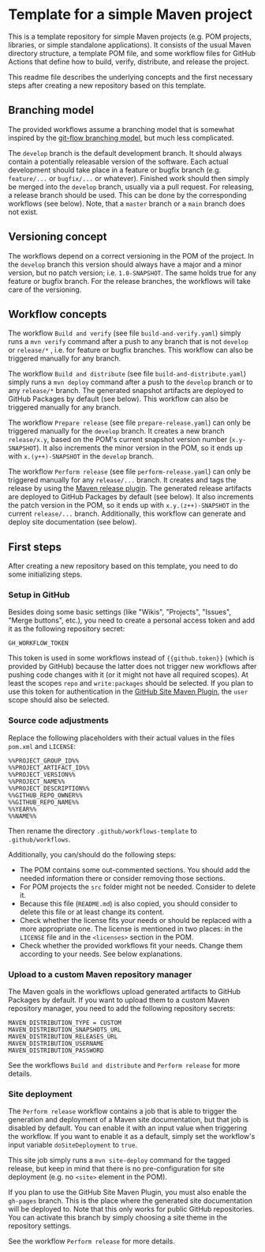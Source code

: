 # Template for a simple Maven project

This is a template repository for simple Maven projects (e.g. POM projects, libraries, or simple standalone applications). It consists of the usual Maven directory structure, a template POM file, and some workflow files for GitHub Actions that define how to build, verify, distribute, and release the project.

This readme file describes the underlying concepts and the first necessary steps after creating a new repository based on this template.

## Branching model

The provided workflows assume a branching model that is somewhat inspired by the [git-flow branching model](https://nvie.com/posts/a-successful-git-branching-model/), but much less complicated.

The `develop` branch is the default development branch. It should always contain a potentially releasable version of the software. Each actual development should take place in a feature or bugfix branch (e.g. `feature/...` or `bugfix/...` or whatever). Finished work should then simply be merged into the `develop` branch, usually via a pull request. For releasing, a release branch should be used. This can be done by the corresponding workflows (see below). Note, that a `master` branch or a `main` branch does not exist.

## Versioning concept

The workflows depend on a correct versioning in the POM of the project. In the `develop` branch this version should always have a major and a minor version, but no patch version; i.e. `1.0-SNAPSHOT`. The same holds true for any feature or bugfix branch. For the release branches, the workflows will take care of the versioning.

## Workflow concepts

The workflow `Build and verify` (see file `build-and-verify.yaml`) simply runs a `mvn verify` command after a push to any branch that is not `develop` or `release/*` , i.e. for feature or bugfix branches. This workflow can also be triggered manually for any branch.

The workflow `Build and distribute`  (see file `build-and-distribute.yaml`) simply runs a `mvn deploy` command after a push to the `develop` branch or to any `release/*` branch. The generated snapshot artifacts are deployed to GitHub Packages by default (see below). This workflow can also be triggered manually for any branch.

The workflow `Prepare release` (see file `prepare-release.yaml`) can only be triggered manually for the `develop` branch. It creates a new branch `release/x.y`, based on the POM's current snapshot version number (`x.y-SNAPSHOT`). It also increments the minor version in the POM, so it ends up with `x.(y++)-SNAPSHOT` in the `develop` branch.

The workflow `Perform release` (see file `perform-release.yaml`) can only be triggered manually for any `release/...` branch. It creates and tags the release by using the [Maven release plugin](https://maven.apache.org/maven-release/maven-release-plugin/). The generated release artifacts are deployed to GitHub Packages by default (see below). It also increments the patch version in the POM, so it ends up with `x.y.(z++)-SNAPSHOT` in the current `release/...` branch. Additionally, this workflow can generate and deploy site documentation (see below).

## First steps

After creating a new repository based on this template, you need to do some initializing steps.

### Setup in GitHub

Besides doing some basic settings (like "Wikis", "Projects", "Issues", "Merge buttons", etc.), you need to create a personal access token and add it as the following repository secret:

	GH_WORKFLOW_TOKEN

This token is used in some workflows instead of `{{github.token}}` (which is provided by GitHub) because the latter does not trigger new workflows after pushing code changes with it (or it might not have all required scopes). At least the scopes `repo` and `write:packages` should be selected. If you plan to use this token for authentication in the [GitHub Site Maven Plugin](https://github.com/github/maven-plugins), the `user` scope should also be selected.

### Source code adjustments

Replace the following placeholders with their actual values in the files `pom.xml` and `LICENSE`:

	%%PROJECT_GROUP_ID%%
	%%PROJECT_ARTIFACT_ID%%
	%%PROJECT_VERSION%%
	%%PROJECT_NAME%%
	%%PROJECT_DESCRIPTION%%
	%%GITHUB_REPO_OWNER%%
	%%GITHUB_REPO_NAME%%
	%%YEAR%%
	%%NAME%%

Then rename the directory `.github/workflows-template` to `.github/workflows`.

Additionally, you can/should do the following steps:

- The POM contains some out-commented sections. You should add the needed information there or consider removing those sections.
- For POM projects the `src` folder might not be needed. Consider to delete it.
- Because this file (`README.md`) is also copied, you should consider to delete this file or at least change its content.
- Check whether the license fits your needs or should be replaced with a more appropriate one. The license is mentioned in two places: in the `LICENSE` file and in the `<licenses>` section in the POM.
- Check whether the provided workflows fit your needs. Change them according to your needs. See below explanations.

### Upload to a custom Maven repository manager

The Maven goals in the workflows upload generated artifacts to GitHub Packages by default. If you want to upload them to a custom Maven repository manager, you need to add the following repository secrets:

	MAVEN_DISTRIBUTION_TYPE = CUSTOM
	MAVEN_DISTRIBUTION_SNAPSHOTS_URL
	MAVEN_DISTRIBUTION_RELEASES_URL
	MAVEN_DISTRIBUTION_USERNAME
	MAVEN_DISTRIBUTION_PASSWORD

See the workflows `Build and distribute` and `Perform release` for more details.

### Site deployment

The `Perform release` workflow contains a job that is able to trigger the generation and deployment of a Maven site documentation, but that job is disabled by default. You can enable it with an input value when triggering the workflow. If you want to enable it as a default, simply set the workflow's input variable `doSiteDeployment` to `true`.

This site job simply runs a `mvn site-deploy` command for the tagged release, but keep in mind that there is no pre-configuration for site deployment (e.g. no `<site>` element in the POM).

If you plan to use the GitHub Site Maven Plugin, you must also enable the `gh-pages` branch. This is the place where the generated site documentation will be deployed to. Note that this only works for public GitHub repositories. You can activate this branch by simply choosing a site theme in the repository settings.

See the workflow `Perform release` for more details.
